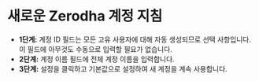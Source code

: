 # **새로운 Zerodha 계정 지침**
- **1단계:** 계정 ID 필드는 모든 고유 사용자에 대해 자동 생성되므로 선택 사항입니다. 이 필드에 아무것도 수동으로 입력할 필요가 없습니다.
- **2단계:** 계정 이름 필드에 전체 계정 이름을 입력합니다.
- **3단계:** 설정을 클릭하고 기본값으로 설정하여 새 계정을 계속 사용합니다.